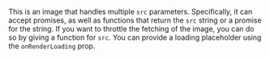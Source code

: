 This is an image that handles multiple `src` parameters. Specifically, it can
accept promises, as well as functions that return the `src` string or a promise
for the string. If you want to throttle the fetching of the image, you can do so
by giving a function for `src`. You can provide a loading placeholder using the
`onRenderLoading` prop.
